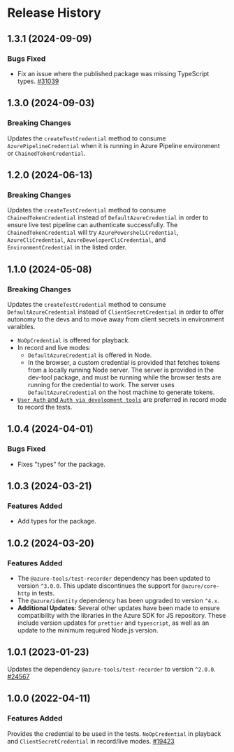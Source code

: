 # Release History

## 1.3.1 (2024-09-09)

### Bugs Fixed

- Fix an issue where the published package was missing TypeScript types. [#31039](https://github.com/Azure/azure-sdk-for-js/pull/31039)

## 1.3.0 (2024-09-03)

### Breaking Changes

Updates the `createTestCredential` method to consume `AzurePipelineCredential` when it is running in Azure Pipeline environment or `ChainedTokenCredential`.

## 1.2.0 (2024-06-13)

### Breaking Changes

Updates the `createTestCredential` method to consume `ChainedTokenCredential` instead of `DefaultAzureCredential` in order to ensure live test pipeline can authenticate successfully. The `ChainedTokenCredential` will try `AzurePowershelLCredential`, `AzureCliCredential`, `AzureDeveloperCliCredential`, and `EnvironmentCredential` in the listed order.

## 1.1.0 (2024-05-08)

### Breaking Changes

Updates the `createTestCredential` method to consume `DefaultAzureCredential` instead of `ClientSecretCredential` in order to offer autonomy to the devs and to move away from client secrets in environment varaibles.

- `NoOpCredential` is offered for playback.
- In record and live modes:
  - `DefaultAzureCredential` is offered in Node.
  - In the browser, a custom credential is provided that fetches tokens from a locally running Node server. The server is provided in the dev-tool package, and must be running while the browser
    tests are running for the credential to work. The server uses `DefaultAzureCredential` on the host machine to generate tokens.
- [`User Auth` and `Auth via development tools`](https://github.com/Azure/azure-sdk-for-js/tree/main/sdk/identity/identity#authenticate-users) are preferred in record mode to record the tests.

## 1.0.4 (2024-04-01)

### Bugs Fixed

- Fixes "types" for the package.

## 1.0.3 (2024-03-21)

### Features Added

- Add types for the package.

## 1.0.2 (2024-03-20)

### Features Added

- The `@azure-tools/test-recorder` dependency has been updated to version `^3.0.0`. This update discontinues the support for `@azure/core-http` in tests.
- The `@azure/identity` dependency has been upgraded to version `^4.x`.
- **Additional Updates**: Several other updates have been made to ensure compatibility with the libraries in the Azure SDK for JS repository. These include version updates for `prettier` and `typescript`, as well as an update to the minimum required Node.js version.

## 1.0.1 (2023-01-23)

Updates the dependency `@azure-tools/test-recorder` to version `^2.0.0`.
[#24567](https://github.com/Azure/azure-sdk-for-js/pull/24567)

## 1.0.0 (2022-04-11)

### Features Added

Provides the credential to be used in the tests. `NoOpCredential` in playback and `ClientSecretCredential` in record/live modes.
[#19423](https://github.com/Azure/azure-sdk-for-js/pull/19423)
